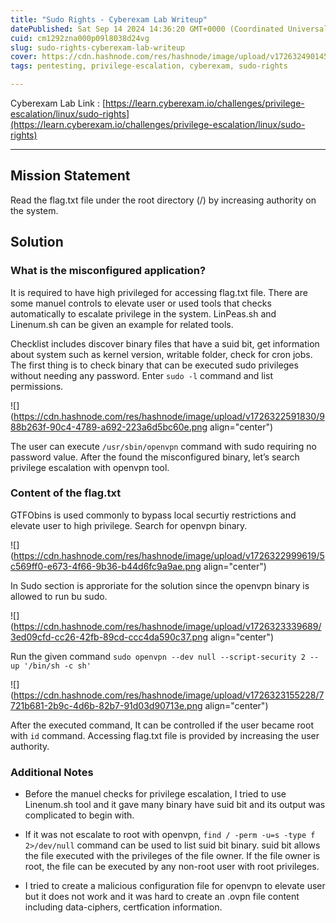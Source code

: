```yaml
---
title: "Sudo Rights - Cyberexam Lab Writeup"
datePublished: Sat Sep 14 2024 14:36:20 GMT+0000 (Coordinated Universal Time)
cuid: cm1292zna000p09l8038d24vg
slug: sudo-rights-cyberexam-lab-writeup
cover: https://cdn.hashnode.com/res/hashnode/image/upload/v1726324901452/9dfb1741-fcc6-4211-94ca-b34242a21c85.png
tags: pentesting, privilege-escalation, cyberexam, sudo-rights

---
```


Cyberexam Lab Link : [https://learn.cyberexam.io/challenges/privilege-escalation/linux/sudo-rights](https://learn.cyberexam.io/challenges/privilege-escalation/linux/sudo-rights)

---

## Mission Statement

Read the flag.txt file under the root directory (/) by increasing authority on the system.

## Solution

### What is the misconfigured application?

It is required to have high privileged for accessing flag.txt file. There are some manuel controls to elevate user or used tools that checks automatically to escalate privilege in the system. LinPeas.sh and Linenum.sh can be given an example for related tools.

Checklist includes discover binary files that have a suid bit, get information about system such as kernel version, writable folder, check for cron jobs. The first thing is to check binary that can be executed sudo privileges without needing any password. Enter `sudo -l` command and list permissions.

![](https://cdn.hashnode.com/res/hashnode/image/upload/v1726322591830/988b263f-90c4-4789-a692-223a6d5bc60e.png align="center")

The user can execute `/usr/sbin/openvpn` command with sudo requiring no password value. After the found the misconfigured binary, let’s search privilege escalation with openvpn tool.

### Content of the flag.txt

GTFObins is used commonly to bypass local securtiy restrictions and elevate user to high privilege. Search for openvpn binary.

![](https://cdn.hashnode.com/res/hashnode/image/upload/v1726322999619/5c569ff0-e673-4f66-9b36-b44d6fc9a9ae.png align="center")

In Sudo section is approriate for the solution since the openvpn binary is allowed to run bu sudo.

![](https://cdn.hashnode.com/res/hashnode/image/upload/v1726323339689/3ed09cfd-cc26-42fb-89cd-ccc4da590c37.png align="center")

Run the given command `sudo openvpn --dev null --script-security 2 --up '/bin/sh -c sh'`

![](https://cdn.hashnode.com/res/hashnode/image/upload/v1726323155228/7721b681-2b9c-4d6b-82b7-91d03d90713e.png align="center")

After the executed command, It can be controlled if the user became root with `id` command. Accessing flag.txt file is provided by increasing the user authority.

### Additional Notes

* Before the manuel checks for privilege escalation, I tried to use Linenum.sh tool and it gave many binary have suid bit and its output was complicated to begin with.
    
* If it was not escalate to root with openvpn, `find / -perm -u=s -type f 2>/dev/null` command can be used to list suid bit binary. suid bit allows the file executed with the privileges of the file owner. If the file owner is root, the file can be executed by any non-root user with root privileges.
    
* I tried to create a malicious configuration file for openvpn to elevate user but it does not work and it was hard to create an .ovpn file content including data-ciphers, certfication information.
